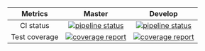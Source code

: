 |    Metrics    |                                                                                     Master                                                                                     |                                                                                  Develop                                                                                 |
|:-------------:|:------------------------------------------------------------------------------------------------------------------------------------------------------------------------------:|:------------------------------------------------------------------------------------------------------------------------------------------------------------------------:|
| CI status     | [![pipeline status](https://gitlab.com/redmic-project/server/library/elasticsearch/badges/master/pipeline.svg)](https://gitlab.com/redmic-project/server/library/elasticsearch/commits/master) | [![pipeline status](https://gitlab.com/redmic-project/server/library/elasticsearch/badges/dev/pipeline.svg)](https://gitlab.com/redmic-project/server/library/elasticsearch/commits/dev) |
| Test coverage | [![coverage report](https://gitlab.com/redmic-project/server/library/elasticsearch/badges/master/coverage.svg)](https://gitlab.com/redmic-project/server/library/elasticsearch/commits/master) | [![coverage report](https://gitlab.com/redmic-project/server/library/elasticsearch/badges/dev/coverage.svg)](https://gitlab.com/redmic-project/server/library/elasticsearch/commits/dev) |
